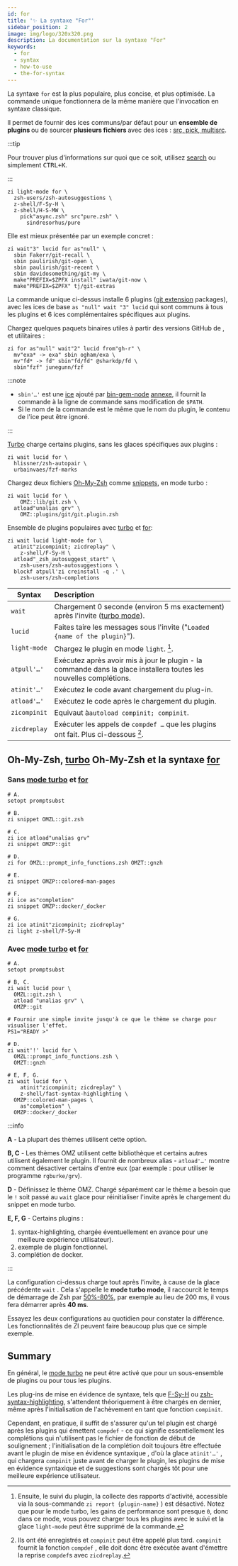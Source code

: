 ```yaml
---
id: for
title: '✨ La syntaxe "For"'
sidebar_position: 2
image: img/logo/320x320.png
description: La documentation sur la syntaxe "For"
keywords:
  - for
  - syntax
  - how-to-use
  - the-for-syntax
---
```


<!-- @format -->

La syntaxe `for` est la plus populaire, plus concise, et plus optimisée. La commande unique fonctionnera de la même manière que l'invocation en syntaxe classique.

Il permet de fournir des ices communs/par défaut pour un <b> ensemble de plugins </b> ou de sourcer <b> plusieurs fichiers </b> avec des ices : [src, pick, multisrc][ice#src-pick-multisrc].

:::tip

Pour trouver plus d'informations sur quoi que ce soit, utilisez [search][3] ou simplement <kbd>CTRL+K</kbd>.

:::

```shell showLineNumbers
zi light-mode for \
  zsh-users/zsh-autosuggestions \
  z-shell/F-Sy-H \
  z-shell/H-S-MW \
    pick"async.zsh" src"pure.zsh" \
      sindresorhus/pure
```

Elle est mieux présentée par un exemple concret :

```shell showLineNumbers
zi wait"3" lucid for as"null" \
  sbin Fakerr/git-recall \
  sbin paulirish/git-open \
  sbin paulirish/git-recent \
  sbin davidosomething/git-my \
  make"PREFIX=$ZPFX install" iwata/git-now \
  make"PREFIX=$ZPFX" tj/git-extras
```

La commande unique ci-dessus installe 6 plugins ([git extension][2] packages), avec les ices de base `as "null" wait "3" lucid` qui sont communs à tous les plugins et 6 ices complémentaires spécifiques aux plugins.

Chargez quelques paquets binaires utiles à partir des versions GitHub de [][1], et utilitaires :

```shell showLineNumbers
zi for as"null" wait"2" lucid from"gh-r" \
  mv"exa* -> exa" sbin ogham/exa \
  mv"fd* -> fd" sbin"fd/fd" @sharkdp/fd \
  sbin"fzf" junegunn/fzf
```

:::note

- `sbin'…'` est une [ice][3] ajouté par [bin-gem-node][4] [annexe][5], il fournit la commande à la ligne de commande sans modification de `$PATH`.
- Si le nom de la commande est le même que le nom du plugin, le contenu de l'ice peut être ignoré.

:::

[Turbo][6] charge certains plugins, sans les glaces spécifiques aux plugins :

```shell showLineNumbers
zi wait lucid for \
  hlissner/zsh-autopair \
  urbainvaes/fzf-marks
```

Chargez deux fichiers [Oh-My-Zsh][7] comme [snippets][8], en mode turbo :

```shell showLineNumbers
zi wait lucid for \
    OMZ::lib/git.zsh \
  atload"unalias grv" \
    OMZ::plugins/git/git.plugin.zsh
```

Ensemble de plugins populaires avec [turbo][6] et [for][10]:

```shell {1} showLineNumbers
zi wait lucid light-mode for \
  atinit"zicompinit; zicdreplay" \
    z-shell/F-Sy-H \
  atload"_zsh_autosuggest_start" \
    zsh-users/zsh-autosuggestions \
  blockf atpull'zi creinstall -q .' \
    zsh-users/zsh-completions
```

| Syntax       | Description                                                                                                        |
| ------------ |:------------------------------------------------------------------------------------------------------------------ |
| `wait`       | Chargement 0 seconde (environ 5 ms exactement) après l'invite ([turbo mode][6]).                                   |
| `lucid`      | Faites taire les messages sous l'invite ("`Loaded {name of the plugin}`").                                         |
| `light-mode` | Chargez le plugin en mode `light`. [^1].                                                                           |
| `atpull'…'`  | Exécutez après avoir mis à jour le plugin - la commande dans la glace installera toutes les nouvelles complétions. |
| `atinit'…'`  | Exécutez le code avant chargement du plug-in.                                                                      |
| `atload'…'`  | Exécutez le code après le chargement du plugin.                                                                    |
| `zicompinit` | Equivaut à`autoload compinit; compinit`.                                                                           |
| `zicdreplay` | Exécuter les appels de `compdef …` que les plugins ont fait. Plus ci-dessous [^2].                                 |

## <i class="fa-solid fa-list"></i> Oh-My-Zsh, [turbo][6] Oh-My-Zsh et la syntaxe [for][10]

### <i class="fa-solid fa-forward-step"></i> Sans [mode turbo][6] et [for][10]

```shell showLineNumbers
# A.
setopt promptsubst

# B.
zi snippet OMZL::git.zsh

# C.
zi ice atload"unalias grv"
zi snippet OMZP::git

# D.
zi for OMZL::prompt_info_functions.zsh OMZT::gnzh

# E.
zi snippet OMZP::colored-man-pages

# F.
zi ice as"completion"
zi snippet OMZP::docker/_docker

# G.
zi ice atinit"zicompinit; zicdreplay"
zi light z-shell/F-Sy-H
```

### <i class="fa-solid fa-forward-fast"></i> Avec [mode turbo][6] et [for][10]

```shell showLineNumbers
# A.
setopt promptsubst

# B, C.
zi wait lucid pour \
  OMZL::git.zsh \
  atload "unalias grv" \
  OMZP::git

# Fournir une simple invite jusqu'à ce que le thème se charge pour visualiser l'effet.
PS1="READY >"

# D.
zi wait'!' lucid for \
  OMZL::prompt_info_functions.zsh \
  OMZT::gnzh

# E, F, G.
zi wait lucid for \
    atinit"zicompinit; zicdreplay" \
    z-shell/fast-syntax-highlighting \
  OMZP::colored-man-pages \
    as"completion" \
  OMZP::docker/_docker
```

:::info

**A** - La plupart des thèmes utilisent cette option.

**B, C** - Les thèmes OMZ utilisent cette bibliothèque et certains autres utilisent également le plugin. Il fournit de nombreux alias - `atload'…'` montre comment désactiver certains d'entre eux (par exemple : pour utiliser le programme `rgburke/grv`).

**D** - Définissez le thème OMZ. Chargé séparément car le thème a besoin que le `!` soit passé au `wait` glace pour réinitialiser l'invite après le chargement du snippet en mode turbo.

**E, F, G** - Certains plugins :

1. syntax-highlighting, chargée éventuellement en avance pour une meilleure expérience utilisateur).
2. exemple de plugin fonctionnel.
3. complétion de docker.

:::

La configuration ci-dessus charge tout après l'invite, à cause de la glace précédente `wait` . Cela s'appelle le **mode turbo mode**, il raccourcit le temps de démarrage de Zsh par <u>50%-80%</u>, par exemple au lieu de 200 ms, il vous fera démarrer après **40 ms**.

Essayez les deux configurations au quotidien pour constater la différence. Les fonctionnalités de ZI peuvent faire beaucoup plus que ce simple exemple.

## <i class="fa-solid fa-book-bookmark"></i> Summary

En général, le [ mode turbo][6] ne peut être activé que pour un sous-ensemble de plugins ou pour tous les plugins.

Les plug-ins de mise en évidence de syntaxe, tels que [F-Sy-H][11] ou [zsh-syntax-highlighting][12], s'attendent théoriquement à être chargés en dernier, même après l'initialisation de l'achèvement en tant que fonction `compinit`.

Cependant, en pratique, il suffit de s'assurer qu'un tel plugin est chargé après les plugins qui émettent `compdef` - ce qui signifie essentiellement les complétions qui n'utilisent pas le fichier de fonction de début de soulignement ; l'initialisation de la complétion doit toujours être effectuée avant le plugin de mise en évidence syntaxique , d'où la glace `atinit'…'` , qui chargera `compinit` juste avant de charger le plugin, les plugins de mise en évidence syntaxique et de suggestions sont chargés tôt pour une meilleure expérience utilisateur.

[^1]: Ensuite, le suivi du plugin, la collecte des rapports d'activité, accessible via la sous-commande `zi report {plugin-name}` ) est désactivé. Notez que pour le mode turbo, les gains de performance sont presque `0`, donc dans ce mode, vous pouvez charger tous les plugins avec le suivi et la glace `light-mode` peut être supprimé de la commande.
[^2]: Ils ont été enregistrés et `compinit` peut être appelé plus tard. `compinit` fournit la fonction `compdef` , elle doit donc être exécutée avant d'émettre la reprise `compdef`s avec `zicdreplay`.

[1]: /search/?q=GH-R

[1]: /search/?q=GH-R
[2]: /search/?q=git+ext
[3]: /search/?q=ice
[3]: /search/?q=ice
[4]: /search/?q=bin+gem+node
[5]: /search/?q=annex
[6]: /search/?q=turbo+mode
[6]: /search/?q=turbo+mode
[6]: /search/?q=turbo+mode
[6]: /search/?q=turbo+mode
[6]: /search/?q=turbo+mode
[7]: /search/?q=oh+my+zsh
[8]: /search/?q=snippets
[10]: /docs/guides/syntax/for
[11]: https://github.com/z-shell/F-Sy-H
[12]: https://github.com/zsh-users/zsh-syntax-highlighting
[ice#src-pick-multisrc]: /docs/guides/syntax/ice#src-pick-multisrc
